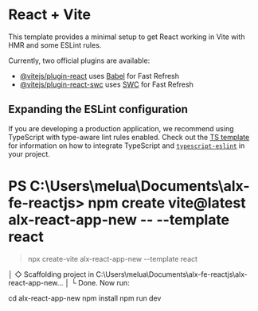 # React + Vite

This template provides a minimal setup to get React working in Vite with HMR and some ESLint rules.

Currently, two official plugins are available:

- [@vitejs/plugin-react](https://github.com/vitejs/vite-plugin-react/blob/main/packages/plugin-react) uses [Babel](https://babeljs.io/) for Fast Refresh
- [@vitejs/plugin-react-swc](https://github.com/vitejs/vite-plugin-react/blob/main/packages/plugin-react-swc) uses [SWC](https://swc.rs/) for Fast Refresh

## Expanding the ESLint configuration

If you are developing a production application, we recommend using TypeScript with type-aware lint rules enabled. Check out the [TS template](https://github.com/vitejs/vite/tree/main/packages/create-vite/template-react-ts) for information on how to integrate TypeScript and [`typescript-eslint`](https://typescript-eslint.io) in your project.



# PS C:\Users\melua\Documents\alx-fe-reactjs> npm create vite@latest alx-react-app-new -- --template react

> npx
> create-vite alx-react-app-new --template react

│
◇  Scaffolding project in C:\Users\melua\Documents\alx-fe-reactjs\alx-react-app-new...
│
└  Done. Now run:

  cd alx-react-app-new
  npm install
  npm run dev

